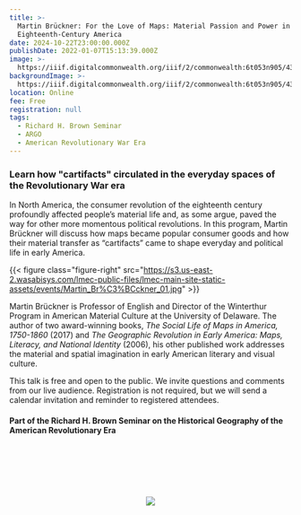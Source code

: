 ```yaml
---
title: >-
  Martin Brückner: For the Love of Maps: Material Passion and Power in
  Eighteenth-Century America
date: 2024-10-22T23:00:00.000Z
publishDate: 2022-01-07T15:13:39.000Z
image: >-
  https://iiif.digitalcommonwealth.org/iiif/2/commonwealth:6t053n905/4366,1801,3581,1651/,1200/0/default.jpg
backgroundImage: >-
  https://iiif.digitalcommonwealth.org/iiif/2/commonwealth:6t053n905/4366,1801,3581,1651/,1200/0/default.jpg
location: Online
fee: Free
registration: null
tags:
  - Richard H. Brown Seminar
  - ARGO
  - American Revolutionary War Era
---
```


### Learn how "cartifacts" circulated in the everyday spaces of the Revolutionary War era

In North America, the consumer revolution of the eighteenth century profoundly affected people’s material life and, as some argue, paved the way for other more momentous political revolutions. In this program, Martin Brückner will discuss how maps became popular consumer goods and how their material transfer as “cartifacts” came to shape everyday and political life in early America.

{{< figure class="figure-right" src="https://s3.us-east-2.wasabisys.com/lmec-public-files/lmec-main-site-static-assets/events/Martin_Br%C3%BCckner_01.jpg" >}}

Martin Brückner is Professor of English and Director of the Winterthur Program in American Material Culture at the University of Delaware. The author of two award-winning books, *The Social Life of Maps in America, 1750-1860* (2017) and *The Geographic Revolution in Early America: Maps, Literacy, and National Identity* (2006), his other published work addresses the material and spatial imagination in early American literary and visual culture.

This talk is free and open to the public. We invite questions and comments from our live audience. Registration is not required, but we will send  a calendar invitation and reminder to registered attendees.

#### Part of the Richard H. Brown Seminar on the Historical Geography of the American Revolutionary Era

<link href="https://widgets.ticketleap.com/v2/widget.css" media="screen" rel="stylesheet" type="text/css" /><script src="https://widgets.ticketleap.com/v2/widget.js" type="text/javascript"></script><div id="tl-widget-wrapper-160ceda4-b2de-49ae-845b-17f0ac523ede"><script type="text/javascript">tl_widget.update_widget("https://bplmaps.ticketleap.com/widget/v2/", "160ceda4-b2de-49ae-845b-17f0ac523ede", "events=martin-bruckner-for-the-love-of-maps&accent_color=#054571");</script><!--[if IE 6]><div style="display:none"><![endif]--><div style="width: 100%; display: table; height: 200px;"><div style="display: table-cell; vertical-align: middle; text-align: center;"><img src="https://widgets.ticketleap.com/v2/loading.gif" /></div></div><!--[if IE 6]></div><![endif]--></div><input type="hidden" id="tl-affiliate-url-160ceda4-b2de-49ae-845b-17f0ac523ede" name="tl-affiliate-url-160ceda4-b2de-49ae-845b-17f0ac523ede" value="https://www.ticketleap.com/solutions/sell-tickets-online?rc=WIDGET-STO"><input type="hidden" id="tl-show-event-name-160ceda4-b2de-49ae-845b-17f0ac523ede" name="tl-show-event-name-160ceda4-b2de-49ae-845b-17f0ac523ede" value="true"><input type="hidden" id="tl-show-event-location-160ceda4-b2de-49ae-845b-17f0ac523ede" name="tl-show-event-location-160ceda4-b2de-49ae-845b-17f0ac523ede" value="true"><input type="hidden" id="tl-show-event-dates-160ceda4-b2de-49ae-845b-17f0ac523ede" name="tl-show-event-dates-160ceda4-b2de-49ae-845b-17f0ac523ede" value="true">

